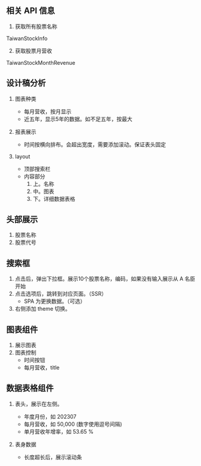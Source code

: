## 相关 API 信息

1. 获取所有股票名称

TaiwanStockInfo

2. 获取股票月营收

TaiwanStockMonthRevenue

## 设计稿分析

1. 图表种类
    - 每月营收，按月显示
    - 近五年，显示5年的数据。如不足五年，按最大

2. 报表展示
    - 时间按横向排布。会超出宽度，需要添加滚动。保证表头固定

3. layout
    - 顶部搜索栏
    - 内容部分
        1. 上。名称
        2. 中。图表
        3. 下。详细数据表格

## 头部展示
1. 股票名称
2. 股票代号

## 搜索框

1. 点击后，弹出下拉框。展示10个股票名称，编码，如果没有输入展示从 A 名臣开始
2. 点击选项后，跳转到对应页面。（SSR）
    - SPA 为更换数据。（可选）
3. 右侧添加 theme 切换。

## 图表组件

1. 展示图表
2. 图表控制
    - 时间按钮
    - 每月营收，title

## 数据表格组件

1. 表头，展示在左侧。
    - 年度月份，如 202307
    - 每月营收，如 50,000 (数字使用逗号间隔)
    - 单月营收年增率，如 53.65 %

2. 表身数据
    - 长度超长后，展示滚动条
